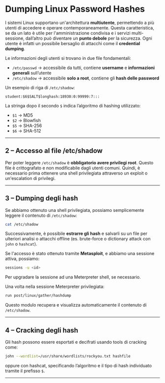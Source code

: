 
# Dumping Linux Password Hashes

I sistemi Linux supportano un'architettura **multiutente**, permettendo a più utenti di accedere e operare contemporaneamente. Questa caratteristica, se da un lato è utile per l'amministrazione condivisa e i servizi multi-sessione, dall’altro può diventare un **punto debole** per la sicurezza. Ogni utente è infatti un possibile bersaglio di attacchi come il **credential dumping**.

Le informazioni degli utenti si trovano in due file fondamentali:

- `/etc/passwd` → accessibile da tutti, contiene **username** e **informazioni generali** sull’utente
- `/etc/shadow` → accessibile **solo a root**, contiene gli **hash delle password**

Un esempio di riga di `/etc/shadow`:
```
student:$6$SALT$longhash:18930:0:99999:7:::
```

La stringa dopo il secondo `$` indica l’algoritmo di hashing utilizzato:

- `$1` → MD5
- `$2` → Blowfish
- `$5` → SHA-256
- `$6` → SHA-512

---

## 2 – Accesso al file /etc/shadow

Per poter leggere `/etc/shadow` è **obbligatorio avere privilegi root**. Questo file è crittografato e non modificabile dagli utenti comuni. Quindi, è necessario prima ottenere una shell privilegiata attraverso un exploit o un'escalation di privilegi.

---

## 3 – Dumping degli hash

Se abbiamo ottenuto una shell privilegiata, possiamo semplicemente leggere il contenuto di `/etc/shadow`:

```bash
cat /etc/shadow
```

Successivamente, è possibile **estrarre gli hash** e salvarli su un file per ulteriori analisi o attacchi offline (es. brute-force o dictionary attack con `john` o `hashcat`).

Se l'accesso è stato ottenuto tramite **Metasploit**, e abbiamo una sessione attiva, possiamo:

```bash
sessions -u <id>
```

Per upgradare la sessione ad una Meterpreter shell, se necessario.

Una volta nella sessione Meterpreter privilegiata:

```bash
run post/linux/gather/hashdump
```

Questo modulo recupera e visualizza automaticamente il contenuto di `/etc/shadow`.

---

## 4 – Cracking degli hash

Gli hash possono essere esportati e decifrati usando tools di cracking come:

```bash
john --wordlist=/usr/share/wordlists/rockyou.txt hashfile
```

oppure con hashcat, specificando l’algoritmo e il tipo di hash individuato tramite il prefisso `$`.

---
